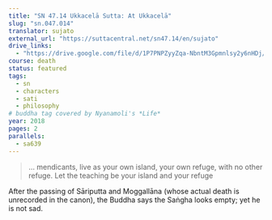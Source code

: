 ```yaml
---
title: "SN 47.14 Ukkacelā Sutta: At Ukkacelā"
slug: "sn.047.014"
translator: sujato
external_url: "https://suttacentral.net/sn47.14/en/sujato"
drive_links: 
  - "https://drive.google.com/file/d/1P7PNPZyyZqa-NbntM3Gpmnlsy2y6nHDj/view?usp=drivesdk"
course: death
status: featured
tags:
  - sn
  - characters
  - sati
  - philosophy
# buddha tag covered by Nyanamoli's *Life*
year: 2018
pages: 2
parallels:
  - sa639
---
```


> … mendicants, live as your own island, your own refuge, with no other refuge. Let the teaching be your island and your refuge

After the passing of Sāriputta and Moggallāna (whose actual death is unrecorded in the canon), the Buddha says the Saṅgha looks empty; yet he is not sad.


